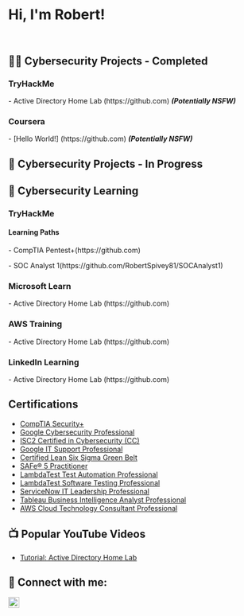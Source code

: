 <h1>Hi, I'm Robert! <br/><a href="https://www.linkedin.com/in/robert-spivey-2688388/"></a></br></h1>

<h2>👨‍💻 Cybersecurity Projects - Completed </h2>
<h3>TryHackMe</h3>
- Active Directory Home Lab (https://github.com) <b><i>(Potentially NSFW)</b></i>

<h3>Coursera</h3>
- [Hello World!] (https://github.com) <b><i>(Potentially NSFW)</b></i>

<h2>🔭 Cybersecurity Projects - In Progress </h2>

<h2> 🌱 Cybersecurity Learning </h2>
<h3>TryHackMe</h3>
<h4>Learning Paths</h4>
- CompTIA Pentest+(https://github.com)</p>
- SOC Analyst 1(https://github.com/RobertSpivey81/SOCAnalyst1)

<h3>Microsoft Learn</h3>
- Active Directory Home Lab (https://github.com)
<h3>AWS Training</h3>
- Active Directory Home Lab (https://github.com)
<h3>LinkedIn Learning</h3>
- Active Directory Home Lab (https://github.com)

<h2>Certifications</h2>

- [CompTIA Security+](https://www.credly.com/badges/45406869-6f0b-45e7-ab4a-4deb1380563a/public_url)
- [Google Cybersecurity Professional](https://www.credly.com/badges/b5b98e6d-7a4e-47d0-9e21-0322a8835aac/public_url)
- [ISC2 Certified in Cybersecurity (CC)](https://www.credly.com/badges/d1eea30a-e995-4a53-a3e9-5ae7a9770ef4/public_url)
- [Google IT Support Professional](https://www.credly.com/badges/18cc18cf-0d01-4936-aa74-c3a41d2c2716/public_url)
- [Certified Lean Six Sigma Green Belt](https://www.udemy.com/certificate/UC-e38cd6e6-08ce-4585-b99d-c6446493e7f3/)
- [SAFe® 5 Practitioner](https://www.credly.com/badges/b0eff2c7-1fad-48ec-980c-dd733fc57ecc/public_url)
- [LambdaTest Test Automation Professional](https://www.linkedin.com/learning/certificates/78cc60f13b46cdb87a86f2bb7e0ac5301245283a1919101922346123d5214e71?lipi=urn%3Ali%3Apage%3Ad_flagship3_profile_view_base_certifications_details%3BtrLYn%2BxbT5yay%2FOvLy%2F9Ig%3D%3D)
- [LambdaTest Software Testing Professional](https://www.linkedin.com/learning/certificates/25475ca4dbabd25b5e66ad1c6516cd4ea985f4ab897e1e5612281ee7f032f284?lipi=urn%3Ali%3Apage%3Ad_flagship3_profile_view_base_certifications_details%3BtrLYn%2BxbT5yay%2FOvLy%2F9Ig%3D%3D)
- [ServiceNow IT Leadership Professional](https://www.linkedin.com/learning/certificates/a665468e6bbd4c565cc7751843ef595ca5ffbf2ca975d14d2581807da5d6ada9)
- [Tableau Business Intelligence Analyst Professional](https://coursera.org/share/0e538c0acd2b38001cd2c93b56d69ff1)
- [AWS Cloud Technology Consultant Professional](https://coursera.org/share/29fd03eb75ee36504621f37c2ad6ff39)


<h2>📺 Popular YouTube Videos</h2>

- [Tutorial: Active Directory Home Lab](https://www.youtube.com)


<h2> 🤳 Connect with me:</h2>

[<img align="left" alt="RobertSpivey | LinkedIn" width="22px" src="https://cdn.jsdelivr.net/npm/simple-icons@v3/icons/linkedin.svg" />][linkedin]

[linkedin]: https://www.linkedin.com/in/robert-spivey-2688388
